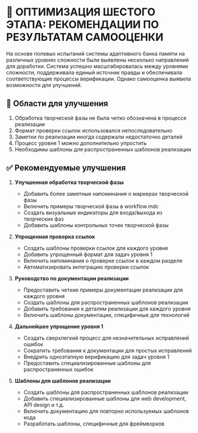 # 🔄 ОПТИМИЗАЦИЯ ШЕСТОГО ЭТАПА: РЕКОМЕНДАЦИИ ПО РЕЗУЛЬТАТАМ САМООЦЕНКИ

На основе полевых испытаний системы адаптивного банка памяти на различных уровнях сложности были выявлены несколько направлений для доработки. Система успешно масштабировалась между уровнями сложности, поддерживала единый источник правды и обеспечивала соответствующие процессы верификации. Однако самооценка выявила возможности для улучшений.

## 🚨 Области для улучшения
1. Обработка творческой фазы не была четко обозначена в процессе реализации
2. Формат проверки ссылок использовался непоследовательно
3. Заметки по реализации иногда содержали недостаточно деталей
4. Процесс уровня 1 можно дополнительно упростить
5. Необходимы шаблоны для распространенных шаблонов реализации

## ✅ Рекомендуемые улучшения

1. **Улучшенная обработка творческой фазы**
   - Добавить более заметные напоминания о маркерах творческой фазы
   - Включить примеры творческой фазы в workflow.mdc
   - Создать визуальные индикаторы для входа/выхода из творческих фаз
   - Добавить шаблоны контрольных точек творческой фазы

2. **Упрощенная проверка ссылок**
   - Создать шаблоны проверки ссылок для каждого уровня
   - Добавить упрощенный формат для задач уровня 1
   - Включить напоминания о проверке ссылок в каждом разделе
   - Автоматизировать интеграцию проверки ссылок

3. **Руководство по документации реализации**
   - Предоставить четкие примеры документации реализации для каждого уровня
   - Создать шаблоны для распространенных шаблонов реализации
   - Добавить требования к деталям реализации для каждого уровня
   - Включить шаблоны документации, специфичные для технологий

4. **Дальнейшее упрощение уровня 1**
   - Создать сверхлегкий процесс для незначительных исправлений ошибок
   - Сократить требования к документации для простых исправлений
   - Внедрить одноэтапную верификацию для задач уровня 1
   - Предоставить специализированные шаблоны для распространенных ошибок

5. **Шаблоны для шаблонов реализации**
   - Создать шаблоны для распространенных шаблонов реализации
   - Добавить специализированные шаблоны для web development, API design и т.д.
   - Включить документацию для повторно используемых шаблонов кода
   - Разработать шаблоны, специфичные для фреймворков
